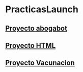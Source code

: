 # PracticasLaunch

## [Proyecto abogabot](https://github.com/CristhianDesposorio/PracticasLaunch/tree/main/PracticaAbogabot)

## [Proyecto HTML](https://github.com/CristhianDesposorio/PracticasLaunch/tree/main/Pastel)

## [Proyecto Vacunacion](https://github.com/CristhianDesposorio/PracticasLaunch/tree/main/Vacunacion)
